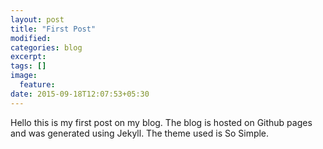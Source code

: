 ```yaml
---
layout: post
title: "First Post"
modified:
categories: blog
excerpt:
tags: []
image:
  feature:
date: 2015-09-18T12:07:53+05:30
---
```

Hello this is my first post on my blog. The blog is hosted on Github pages and was generated using Jekyll. The theme used is So Simple.
